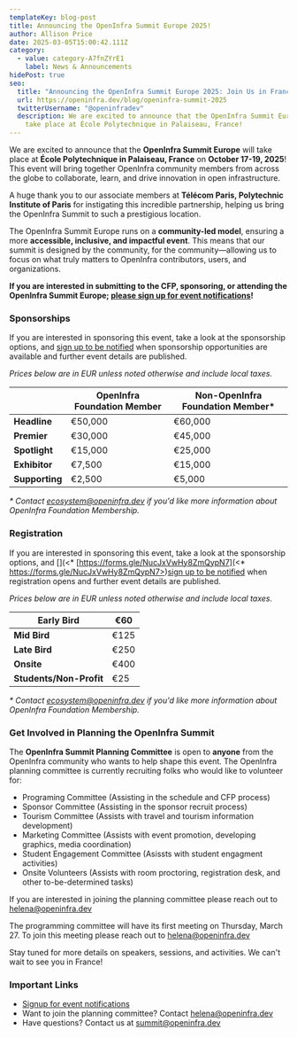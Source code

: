 ```yaml
---
templateKey: blog-post
title: Announcing the OpenInfra Summit Europe 2025!
author: Allison Price
date: 2025-03-05T15:00:42.111Z
category:
  - value: category-A7fnZYrE1
    label: News & Announcements
hidePost: true
seo:
  title: "Announcing the OpenInfra Summit Europe 2025: Join Us in France!"
  url: https://openinfra.dev/blog/openinfra-summit-2025
  twitterUsername: "@openinfradev"
  description: We are excited to announce that the OpenInfra Summit Europe will
    take place at École Polytechnique in Palaiseau, France!
---
```

We are excited to announce that the **OpenInfra Summit Europe** will take place at **École Polytechnique in Palaiseau, France** on **October 17-19, 2025**! This event will bring together OpenInfra community members from across the globe to collaborate, learn, and drive innovation in open infrastructure.

A huge thank you to our associate members at **Télécom Paris, Polytechnic Institute of Paris** for instigating this incredible partnership, helping us bring the OpenInfra Summit to such a prestigious location.

The OpenInfra Summit Europe runs on a **community-led model**, ensuring a more **accessible, inclusive, and impactful event**. This means that our summit is designed by the community, for the community—allowing us to focus on what truly matters to OpenInfra contributors, users, and organizations.

**If you are interested in submitting to the CFP, sponsoring, or attending the OpenInfra Summit Europe; [please sign up for event notifications](https://openinfrafoundation.formstack.com/forms/2025_openinfra_summit_notification_form)!**

### **Sponsorships**

If you are interested in sponsoring this event, take a look at the sponsorship options, and [sign up to be notified](https://openinfrafoundation.formstack.com/forms/2025_openinfra_summit_notification_form) when sponsorship opportunities are available and further event details are published.

*Prices below are in EUR unless noted otherwise and include local taxes.*

|                | **OpenInfra Foundation Member** | **Non-OpenInfra Foundation Member*** |
| -------------- | ------------------------------- | ------------------------------------ |
| **Headline**   | €50,000                         | €60,000                              |
| **Premier**    | €30,000                         | €45,000                              |
| **Spotlight**  | €15,000                         | €25,000                              |
| **Exhibitor**  | €7,500                          | €15,000                              |
| **Supporting** | €2,500                          | €5,000                               |

*\* Contact [ecosystem@openinfra.dev](mailto:ecosystem@openinfra.dev) if you'd like more information about OpenInfra Foundation Membership.*

### **Registration**

If you are interested in sponsoring this event, take a look at the sponsorship options, and [](<* [https://forms.gle/NucJxVwHy8ZmQypN7](<* https://forms.gle/NucJxVwHy8ZmQypN7>)[sign up to be notified](https://openinfrafoundation.formstack.com/forms/2025_openinfra_summit_notification_form) when registration opens and further event details are published.

*Prices below are in EUR unless noted otherwise and include local taxes.*

| **Early Bird**          | €60  |
| ----------------------- | ---- |
| **Mid Bird**            | €125 |
| **Late Bird**           | €250 |
| **Onsite**              | €400 |
| **Students/Non-Profit** | €25  |

*\* Contact [ecosystem@openinfra.dev](mailto:ecosystem@openinfra.dev) if you'd like more information about OpenInfra Foundation Membership.*

### **Get Involved in Planning the OpenInfra Summit**

The **OpenInfra Summit Planning Committee** is open to **anyone** from the OpenInfra community who wants to help shape this event. The OpenInfra planning committee is currently recruiting folks who would like to volunteer for:

* Programing Committee (Assisting in the schedule and CFP process)
* Sponsor Committee (Assisting in the sponsor recruit process)
* Tourism Committee (Assists with travel and tourism information development)
* Marketing Committee (Assists with event promotion, developing graphics, media coordination)
* Student Engagement Committee (Asissts with student engagment activities)
* Onsite Volunteers (Assists with room proctoring, registration desk, and other to-be-determined tasks)

If you are interested in joining the planning committee please reach out to [helena@openinfra.dev](mailto:helena@openinfra.dev)

The programming committee will have its first meeting on Thursday, March 27. To join this meeting please reach out to [helena@openinfra.dev](mailto:helena@openinfra.dev)

Stay tuned for more details on speakers, sessions, and activities. We can't wait to see you in France!

### **Important Links**

* [Signup for event notifications](https://openinfrafoundation.formstack.com/forms/2025_openinfra_summit_notification_form)
* Want to join the planning committee? Contact [helena@openinfra.dev](mailto:helena@openinfra.dev)
* Have questions? Contact us at [summit@openinfra.dev](mailto:summit@openinfra.dev)